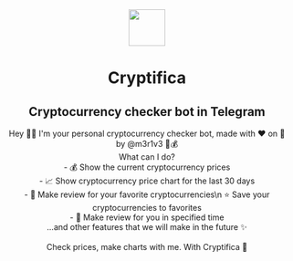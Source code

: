 <div align="center">
    <img src="https://github.com/merive-inc/Cryptifica/blob/main/assets/Cryptifica.svg" width="64">
    <h1 align="center">Cryptifica</h1>
    <h2 align="center">Cryptocurrency checker bot in Telegram</h2>
    <p>
        Hey 👋🏻 I'm your personal cryptocurrency checker bot, made with ❤ on 🐍 by @m3r1v3 🤖💰<br>
        What can I do?<br>
        - 💰 Show the current cryptocurrency prices<br>
        - 📈 Show cryptocurrency price chart for the last 30 days<br>
        - 📝 Make review for your favorite cryptocurrencies\n ⭐ Save your cryptocurrencies to favorites<br>
        - 🔔 Make review for you in specified time<br>
        ...and other features that we will make in the future ✨</i><br><br>
        Check prices, make charts with me. With Cryptifica 🤖
    </p>
</div>